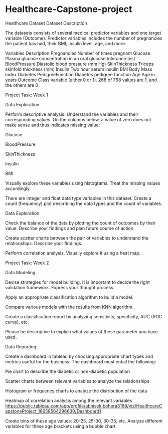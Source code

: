 # Healthcare-Capstone-project
Healthcare Dataset
Dataset Description

The datasets consists of several medical predictor variables and one target variable (Outcome). Predictor variables includes the number of pregnancies the patient has had, their BMI, insulin level, age, and more.

 

Variables	               Description
Pregnancies	          Number of times pregnant
Glucose	              Plasma glucose concentration in an oral glucose tolerance test
BloodPressure       	Diastolic blood pressure (mm Hg)
SkinThickness	        Triceps skinfold thickness (mm)
Insulin	              Two hour serum insulin
BMI                 	Body Mass Index
Diabetes              PedigreeFunction	Diabetes pedigree function
Age	                  Age in years
Outcome              	Class variable (either 0 or 1). 268 of 768 values are 1, and the others are 0

Project Task: Week 1

Data Exploration:

Perform descriptive analysis. Understand the variables and their corresponding values. On the columns below, a value of zero does not make sense and thus indicates missing value:

Glucose

BloodPressure

SkinThickness

Insulin

BMI

Visually explore these variables using histograms. Treat the missing values accordingly.

There are integer and float data type variables in this dataset. Create a count (frequency) plot describing the data types and the count of variables. 

 

Data Exploration:

Check the balance of the data by plotting the count of outcomes by their value. Describe your findings and plan future course of action.

Create scatter charts between the pair of variables to understand the relationships. Describe your findings.

Perform correlation analysis. Visually explore it using a heat map.

 

Project Task: Week 2

Data Modeling:

Devise strategies for model building. It is important to decide the right validation framework. Express your thought process. 

Apply an appropriate classification algorithm to build a model.

Compare various models with the results from KNN algorithm.

Create a classification report by analyzing sensitivity, specificity, AUC (ROC curve), etc.

Please be descriptive to explain what values of these parameter you have used.


Data Reporting:

Create a dashboard in tableau by choosing appropriate chart types and metrics useful for the business. The dashboard must entail the following:

Pie chart to describe the diabetic or non-diabetic population

Scatter charts between relevant variables to analyze the relationships

Histogram or frequency charts to analyze the distribution of the data

Heatmap of correlation analysis among the relevant variables
https://public.tableau.com/app/profile/abhisek.behera3168/viz/HealthcareCapstoneProject_16658564296630/Dashboard1

Create bins of these age values: 20-25, 25-30, 30-35, etc. Analyze different variables for these age brackets using a bubble chart.

